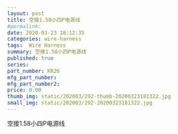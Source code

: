 ```yaml
---
layout: post
title: 空接1.58小四P电源线
#permalink: 
date: 2020-03-23 18:12:35
categories: wire-harness
tags:  Wire Harness
summary: 空接1.58小四P电源线
published: true 
series: 
part_number: KR26
mfg_part_number: 
mfg_part_number2: 
price: 0.00
thumb_img: static/202003/292-thumb-20200323181322.jpg
small_img: static/202003/292-20200323181322.jpg
---
```



空接1.58小四P电源线